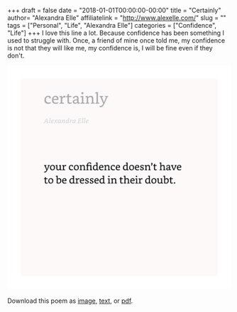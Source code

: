 +++
draft = false
date = "2018-01-01T00:00:00-00:00"
title = "Certainly"
author= "Alexandra Elle"
affiliatelink = "http://www.alexelle.com/"
slug = ""
tags = ["Personal", "Life", "Alexandra Elle"]
categories = ["Confidence", "Life"]
+++
I love this line a lot. Because confidence has been something I used to struggle with. Once, a friend of mine once told me, my confidence is not that they will like me, my confidence is, I will be fine even if they don't.

<img src="poetry/10.jpeg" alt="certainly" width="520px">

<p>Download this poem as <a href="poetry/10.jpeg" download="certainly">image</a>, <a href="poetry/txt/certainly.txt" download="certainly">text</a>, or <a href="poetry/pdf/certainly.pdf" download="certainly">pdf</a>.</p>
